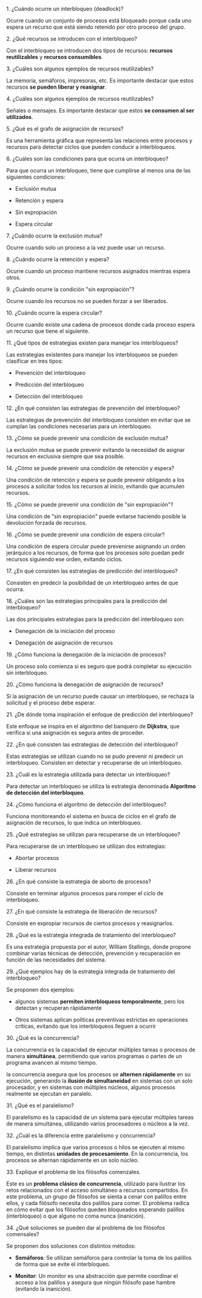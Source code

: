 1\. ¿Cuándo ocurre un interbloqueo (deadlock)?

Ocurre cuando un conjunto de procesos está bloqueado porque cada uno
espera un recurso que está siendo retenido por otro proceso del grupo.

2\. ¿Qué recursos se introducen con el interbloqueo?

Con el interbloqueo se introducen dos tipos de recursos: **recursos
reutilizables** y **recursos consumibles**.

3\. ¿Cuáles son algunos ejemplos de recursos reutilizables?

La memoria, semáforos, impresoras, etc. Es importante destacar que estos
recursos **se pueden liberar y reasignar**.

4\. ¿Cuáles son algunos ejemplos de recursos reutilizables?

Señales o mensajes. Es importante destacar que estos **se consumen al
ser utilizados**.

5\. ¿Qué es el grafo de asignación de recursos?

Es una herramienta gráfica que representa las relaciones entre procesos
y recursos para detectar ciclos que pueden conducir a interbloqueos.

6\. ¿Cuáles son las condiciones para que ocurra un interbloqueo?

Para que ocurra un interbloqueo, tiene que cumplirse al menos una de las
siguientes condiciones:

-   Exclusión mutua

-   Retención y espera

-   Sin expropiación

-   Espera circular

7\. ¿Cuándo ocurre la exclusión mutua?

Ocurre cuando solo un proceso a la vez puede usar un recurso.

8\. ¿Cuándo ocurre la retención y espera?

Ocurre cuando un proceso mantiene recursos asignados mientras espera
otros.

9\. ¿Cuándo ocurre la condición "sin expropiación"?

Ocurre cuando los recursos no se pueden forzar a ser liberados.

10\. ¿Cuándo ocurre la espera circular?

Ocurre cuando existe una cadena de procesos donde cada proceso espera un
recurso que tiene el siguiente.

11\. ¿Qué tipos de estrategias existen para manejar los interbloqueos?

Las estrategias existentes para manejar los interbloqueos se pueden
clasificar en tres tipos:

-   Prevención del interbloqueo

-   Predicción del interbloqueo

-   Detección del interbloqueo

12\. ¿En qué consisten las estrategias de prevención del interbloqueo?

Las estrategias de prevención del interbloqueo consisten en evitar que
se cumplan las condiciones necesarias para un interbloqueo.

13\. ¿Cómo se puede prevenir una condición de exclusión mutua?

La exclusión mutua se puede prevenir evitando la necesidad de asignar
recursos en exclusiva siempre que sea posible.

14\. ¿Cómo se puede prevenir una condición de retención y espera?

Una condición de retención y espera se puede prevenir obligando a los
procesos a solicitar todos los recursos al inicio, evitando que acumulen
recursos.

15\. ¿Cómo se puede prevenir una condición de "sin expropiación"?

Una condición de "sin expropiación" puede evitarse haciendo posible la
devolución forzada de recursos.

16\. ¿Cómo se puede prevenir una condición de espera circular?

Una condición de espera circular puede prevenirse asignando un orden
jerárquico a los recursos, de forma que los procesos solo puedan pedir
recursos siguiendo ese orden, evitando ciclos.

17\. ¿En qué consisten las estrategias de predicción del interbloqueo?

Consisten en predecir la posibilidad de un interbloqueo antes de que
ocurra.

18\. ¿Cuáles son las estrategias principales para la predicción del
interbloqueo?

Las dos principales estrategias para la predicción del interbloqueo son:

-   Denegación de la iniciación del proceso

-   Denegación de asignación de recursos

19\. ¿Cómo funciona la denegación de la iniciación de procesos?

Un proceso solo comienza si es seguro que podrá completar su ejecución
sin interbloqueo.

20\. ¿Cómo funciona la denegación de asignación de recursos?

Si la asignación de un recurso puede causar un interbloqueo, se rechaza
la solicitud y el proceso debe esperar.

21\. ¿De dónde toma inspiración el enfoque de predicción del
interbloqueo?

Este enfoque se inspira en el algoritmo del banquero de **Dijkstra**,
que verifica si una asignación es segura antes de proceder.

22\. ¿En qué consisten las estrategias de detección del interbloqueo?

Estas estrategias se utilizan cuando no se pudo prevenir ni predecir un
interbloqueo. Consisten en detectar y recuperarse de un interbloqueo.

23\. ¿Cuál es la estrategia utilizada para detectar un interbloqueo?

Para detectar un interbloqueo se utiliza la estrategia denominada
**Algoritmo de detección del interbloqueo**.

24\. ¿Cómo funciona el algoritmo de detección del interbloqueo?

Funciona monitoreando el sistema en busca de ciclos en el grafo de
asignación de recursos, lo que indica un interbloqueo.

25\. ¿Qué estrategias se utilizan para recuperarse de un interbloqueo?

Para recuperarse de un interbloqueo se utilizan dos estrategias:

-   Abortar procesos

-   Liberar recursos

26\. ¿En qué consiste la estrategia de aborto de procesos?

Consiste en terminar algunos procesos para romper el ciclo de
interbloqueo.

27\. ¿En qué consiste la estrategia de liberación de recursos?

Consiste en expropiar recursos de ciertos procesos y reasignarlos.

28\. ¿Qué es la estrategia integrada de tratamiento del interbloqueo?

Es una estrategia propuesta por el autor, William Stallings, donde
propone combinar varias técnicas de detección, prevención y recuperación
en función de las necesidades del sistema.

29\. ¿Qué ejemplos hay de la estrategia integrada de tratamiento del
interbloqueo?

Se proponen dos ejemplos:

-   algunos sistemas **permiten interbloqueos temporalmente**, pero los
    detectan y recuperan rápidamente

-   Otros sistemas aplican políticas preventivas estrictas en
    operaciones críticas, evitando que los interbloqueos lleguen a
    ocurrir

30\. ¿Qué es la concurrencia?

La concurrencia es la capacidad de ejecutar múltiples tareas o procesos
de manera **simultánea**, permitiendo que varios programas o partes de
un programa avancen al mismo tiempo.

la concurrencia asegura que los procesos se **alternen rápidamente** en
su ejecución, generando la **ilusión de simultaneidad** en sistemas con
un solo procesador, y en sistemas con múltiples núcleos, algunos
procesos realmente se ejecutan en paralelo.

31\. ¿Qué es el paralelismo?

El paralelismo es la capacidad de un sistema para ejecutar múltiples
tareas de manera simultánea, utilizando varios procesadores o núcleos a
la vez.

32\. ¿Cuál es la diferencia entre paralelismo y concurrencia?

El paralelismo implica que varios procesos o hilos se ejecuten al mismo
tiempo, en distintas **unidades de procesamiento**. En la concurrencia,
los procesos se alternan rápidamente en un solo núcleo.

33\. Explique el problema de los filósofos comenzales.

Este es un **problema clásico de concurrencia**, utilizado para ilustrar
los retos relacionados con el acceso simultáneo a recursos compartidos.
En este problema, un grupo de filósofos se sienta a cenar con palillos
entre ellos, y cada filósofo necesita dos palillos para comer. El
problema radica en cómo evitar que los filósofos queden bloqueados
esperando palillos (interbloqueo) o que alguno no coma nunca
(inanición).

34\. ¿Qué soluciones se pueden dar al problema de los filósofos
comensales?

Se proponen dos soluciones con distintos métodos:

-   **Semáforos**: Se utilizan semáforos para controlar la toma de los
    palillos de forma que se evite el interbloqueo.

-   **Monitor**: Un monitor es una abstracción que permite coordinar el
    acceso a los palillos y asegura que ningún filósofo pase hambre
    (evitando la inanición).
